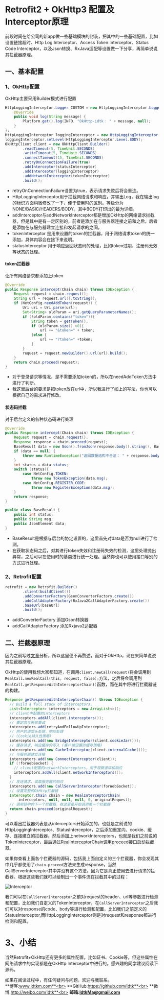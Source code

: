 # Retrofit2 + OkHttp3 配置及Interceptor原理

前段时间在给公司的新app做一些基础模块的封装，把其中的一些基础配置，比如设置链接超时、Http Log Interceptor、Access Token Interceptor、Status Code Interceptor，以及Json转换、RxJava适配等设置做一下分享，再简单说说其拦截器原理。

## 一、基本配置

### 1、OkHttp配置

OkHttp主要采用Builder模式进行配置

```java
HttpLoggingInterceptor.Logger CUSTOM = new HttpLoggingInterceptor.Logger() {
    @Override
    public void log(String message) {
        Platform.get().log(INFO, "OkHttp-idtk： " + message, null);
    }
};
HttpLoggingInterceptor loggingInterceptor = new HttpLoggingInterceptor(CUSTOM);
loggingInterceptor.setLevel(HttpLoggingInterceptor.Level.BODY);
OkHttpClient client = new OkHttpClient.Builder()
        .readTimeout(5, TimeUnit.SECONDS)
        .writeTimeout(5, TimeUnit.SECONDS)
        .connectTimeout(15, TimeUnit.SECONDS)
        .retryOnConnectionFailure(true)
        .addInterceptor(statusInterceptor)
        .addInterceptor(loggingInterceptor)
        .addNetworkInterceptor(tokenInterceptor)
        .build();
```

* retryOnConnectionFailure设置为true，表示请求失败后将会重连。
* HttpLoggingInterceptor用于拦截网络请求和响应，并输出Log，我在输出log的标识方面稍微修改了一下，便于使用时的区别。等级分为NONE/BASIC/HEADERS/BODY，其中BODY打印出的最为详细。
* addInterceptor与addNetworkInterceptor都是增加OkHttp的网络请求拦截器，但是其中是有一定区别的，前者是添加在与服务器连接之前和之后，后者是添加在与服务器建立连接和发起请求的之间。
* tokenInterceptor 是用来设置的token的拦截器，用于网络请求token的统一添加，具体内容会在接下来说明。
* statusInterceptor 用于响应返回状态码的处理，比如token过期、注册码无效等状态的处理。



#### token拦截器

让所有网络请求都添加上token

```java
@Override
public Response intercept(Chain chain) throws IOException {
    Request request = chain.request();
    String url = request.url().toString();
    if (NetConfig.needAddToken(request)) {
        Uri uri = Uri.parse(url);
        Set<String> oldParam = uri.getQueryParameterNames();
        if (!oldParam.contains("token")){
            String token = getToken();
            if (oldParam.size() >0){
                url += "&token=" + token;
            }else {
                url += "?token=" +token;
            }
        }
        request = request.newBuilder().url(url).build();
    }
    return chain.proceed(request);
}
```

* 对于登录请求等情况，是不需要添加token的，所以在needAddToken方法中进行了判断。
* 我这里后台的要求是把token放在url中，所以我进行了如上的写法，你也可以根据自己的需求进行修改。



#### 状态码拦截

对于后台定义的各种状态码进行处理

```java
@Override
public Response intercept(Chain chain) throws IOException {
    Request request = chain.request();
    Response response = chain.proceed(request);
    BaseResult data = new Gson().fromJson(response.body().string(), BaseResult.class);
    if (data == null) {
        throw new RuntimeException("返回数据结构不合法： " + response.body().string());
    }
    int status = data.status;
    switch (status){
        case NetConfig.TOKEN:
            throw new TokenException(data.msg);
        case NetConfig.REGISTER_CODE:
            throw new RegisterException(data.msg);
    }
    return response;
}

public class BaseResult {
    public int status;
    public String msg;
    public JsonElement data;
}
```

* BaseResult是根据与后台的协定设置的，这里首先对data是否为null进行了检测。
* 在获取状态码之后，对其进行token失效和注册码失效的检测，这里处理抛出异常，之后可以在使用时的基类进行统一处理。当然你也可以使用接口等别的方式进行处理。



### 2、Retrofit配置

```java
retrofit = new Retrofit.Builder()
        .client(buildClient())
        .addConverterFactory(GsonConverterFactory.create())
        .addCallAdapterFactory(RxJava2CallAdapterFactory.create())
        .baseUrl(baseUrl)
        .build();
```

* addConverterFactory  添加Gson转换器
* addCallAdapterFactory  添加Rxjava2适配器



## 二、拦截器原理

因为之前写过[文章](http://www.idtkm.com/2017/04/27/Retrofit/)分析，所以这里便不再赘述，而对于OkHttp，现在来简单说说其拦截器原理。

OkHttp的使用我想大家都知道，在调用`client.newCall(request)`将会调用到`RealCall.newRealCall(this, request, false);`方法，之后将会调用到`RealCall.getResponseWithInterceptorChain()`函数，而在其中将进行拦截器链的构建。

```java
Response getResponseWithInterceptorChain() throws IOException {
  // Build a full stack of interceptors.
  List<Interceptor> interceptors = new ArrayList<>();
  // client中配置的interceptors
  interceptors.addAll(client.interceptors());
  // 重定向与失败重试
  interceptors.add(retryAndFollowUpInterceptor);
  // 用户的请求头处理，响应处理
  // (Cookie持久性策略)
  interceptors.add(new BridgeInterceptor(client.cookieJar()));
  // 缓存请求、响应缓存的写入 (客户端设置的缓存策略)
  interceptors.add(new CacheInterceptor(client.internalCache()));
  // 与服务器建立连接
  interceptors.add(new ConnectInterceptor(client));
  if (!forWebSocket) {
    // client配置的networkInterceptors，用于观察请求和响应
    interceptors.addAll(client.networkInterceptors());
  }
  // 发送请求，读取服务器的响应
  interceptors.add(new CallServerInterceptor(forWebSocket));
  // 设置完整的OkHttp拦截链
  Interceptor.Chain chain = new RealInterceptorChain(
      interceptors, null, null, null, 0, originalRequest);
  // 调用链中的下一个拦截器，在这里是开始调用第一个拦截器
  return chain.proceed(originalRequest);
}
```

可以看出拦截器列表是从interceptors开始添加的，也就是之前说的HttpLoggingInterceptor、StatusInterceptor，之后添加重定向、cookie、缓存、连接建立的拦截器，然后添加上networkInterceptors，也就是我们之前说的TokenInterceptor，最后通过RealInterceptorChain调用proceed接口启动拦截器。

如果你查看上面各个拦截器的源码，包括我上面自定义的三个拦截器，你会发现其中几乎都使用了`chain.proceed`方法来生成response，当然CallServerInterceptor其中并没有这个方法，因为它是真正使用去进行请求的拦截器。根据这些我们就可以绘制出一个事件流在拦截其中的过程：

<img src="http://ompb0h8qq.bkt.clouddn.com/Retrofit2%20+%20OkHttp3%20Interceptor.png" alt="Interceptor" title="Interceptor"/>

我们可以在`CallServerInterceptor`之前对request的header、url等参数进行检测和配置，比如我们自定义的TokenInterceptor，在`CallServerInterceptor`之后我们可以对response的code、body等进行检测和配置，比如我们之前定义的StatusInterceptor,而HttpLoggingInterceptor则是对request和response都进行检测和配置。



# 3、小结

当然Retrofit+OkHttp还有更多的属性配置，比如证书、Cookie等，但这些属性在网络请求中的实现都是在OkHttp Interceptor中进行的，感兴趣的同学建议阅读下源码。

如果在阅读过程中，有任何疑问与问题，欢迎与我联系。<br>
**博客:www.idtkm.com**<br>
**GitHub:https://github.com/Idtk**<br>
**微博:http://weibo.com/Idtk**<br>
**邮箱:IdtkMa@gmail.com**<br>
<br>

